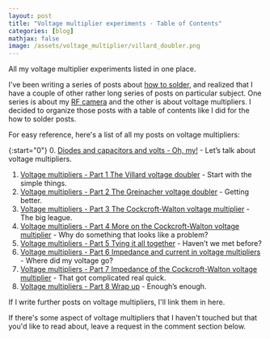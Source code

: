 ```yaml
---
layout: post
title: "Voltage multiplier experiments - Table of Contents"
categories: [blog]
mathjax: false
image: /assets/voltage_multiplier/villard_doubler.png
--- 
```

All my voltage multiplier experiments listed in one place.

I've been writing a series of posts about [how to solder,](howtosolder-toc) and realized that I have a couple of other rather long series of posts on particular subject.  One series is about my [RF camera](rfcamera) and the other is about voltage multipliers.  I decided to organize those posts with a table of contents like I did for the how to solder posts.

For easy reference, here's a list of all my posts on voltage multipliers:

{:start="0"}
0.  [Diodes and capacitors and volts - Oh, my!](diode-capacitors-volts) - Let’s talk about voltage multipliers.
1.  [Voltage multipliers - Part 1 The Villard voltage doubler](diode-capacitors-volts-pt1) - Start with the simple things.
2.  [Voltage multipliers - Part 2 The Greinacher voltage doubler](diode-capacitors-volts-pt2) - Getting better.
3.  [Voltage multipliers - Part 3 The Cockcroft-Walton voltage multiplier](diode-capacitors-volts-pt3) - The big league.
4.  [Voltage multipliers - Part 4 More on the Cockcroft-Walton voltage multiplier](diode-capacitors-volts-pt4) - Why do something that looks like a problem?
5.  [Voltage multipliers - Part 5 Tying it all together](diode-capacitors-volts-pt5) - Haven’t we met before?
6.  [Voltage multipliers - Part 6 Impedance and current in voltage multipliers](diode-capacitors-volts-pt6) - Where did my voltage go?
7.  [Voltage multipliers - Part 7 Impedance of the Cockcroft-Walton voltage multiplier](diode-capacitors-volts-pt7) - That got complicated real quick.
8.  [Voltage multipliers - Part 8 Wrap up](diode-capacitors-volts-pt8) - Enough’s enough.

If I write further posts on voltage multipliers, I'll link them in here.

If there's some aspect of voltage multipliers that I haven't touched but that you'd like to read about, leave a request in the comment section below.
